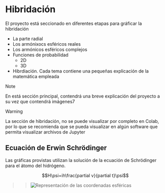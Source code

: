# Hibridación
El proyecto está seccionado en diferentes etapas para gráficar la hibridación
 * La parte radial
 * Los armónixocs esféricos reales
 * Los armónicos esféricos complejos
 * Funciones de probabilidad
   - 2D
   - 3D
 * Hibrdiación.
 Cada tema contiene una pequeñas explicación de la matemática empleada

>[!NOTE]
>En está sección principal, contendrá una breve explicación del proyecto a su vez que contendrá imágenes7

>[!WARNING]
>La sección de hibridación, no se puede visualizar por completo en Colab, por lo que se recomienda que se pueda visualizar en algún software que permita visualizar archivos de Jupyter

 ## Ecuación de Erwin Schrödinger
 Las gráficas provistas utilizan la solución de la ecuación de Schrödinger para el átomo del hidrógeno.

 $$H\psi=ih\frac{partial v}{partial t}\psi$$

>>   ![Representación de las coordenadas esféricas](https://github.com/JoseAdrianRodriguezGonzalez/Hibridacion/blob/main/assets/The-point-A-on-spherical-plane_Q320.jpg)

